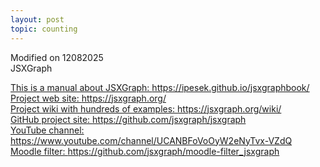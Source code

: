 ```yaml
---
layout: post
topic: counting
---
```

Modified on 12082025   
JSXGraph  
 
<a href="https://ipesek.github.io/jsxgraphbook/" target="_blank">This is a manual about JSXGraph: https://ipesek.github.io/jsxgraphbook/</a> 
<a href="https://jsxgraph.org/" target="_blank">Project web site: https://jsxgraph.org/</a>  
<a href="https://jsxgraph.org/wiki/" target="_blank">Project wiki with hundreds of examples: https://jsxgraph.org/wiki/</a>  
<a href="https://github.com/jsxgraph/jsxgraph" target="_blank">GitHub project site: https://github.com/jsxgraph/jsxgraph</a>  
<a href="https://www.youtube.com/channel/UCANBFoVoOyW2eNyTvx-VZdQ" target="_blank">YouTube channel: https://www.youtube.com/channel/UCANBFoVoOyW2eNyTvx-VZdQ</a>  
<a href="https://github.com/jsxgraph/moodle-filter_jsxgraph" target="_blank">Moodle filter: https://github.com/jsxgraph/moodle-filter_jsxgraph</a>  


  
<!--a href="https://www.w3schools.com/" target="_blank">Visit W3Schools!</a-->
<!--https://narkive.com/5dpqQgt3:2.571.143-->



 
